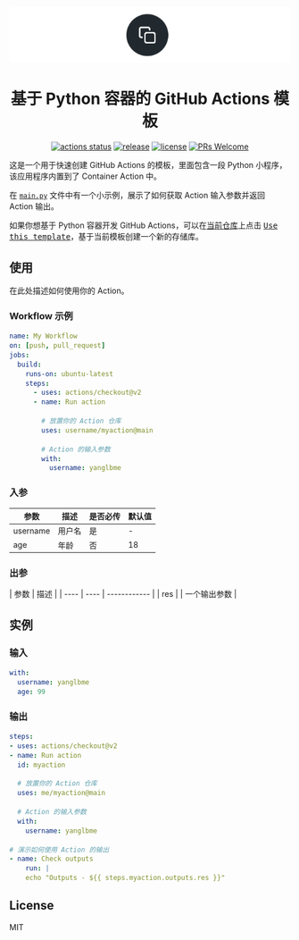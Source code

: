 <p align="center">
  <a href="https://github.com/actionv/python-container-action">
    <img src="./images/logo.png">
  </a>
</p>
<h1 align="center">基于 Python 容器的 GitHub Actions 模板</h1>

<div align="center">

[![actions status](https://github.com/actionv/python-container-action/workflows/Lint/badge.svg)](https://github.com/actionv/python-container-action/actions) [![release](https://img.shields.io/github/v/release/actionv/python-container-action.svg)](../../releases) [![license](https://badgen.net/github/license/actionv/python-container-action)](./LICENSE) [![PRs Welcome](https://badgen.net/badge/PRs/welcome/green)](../../pulls)

</div>

这是一个用于快速创建 GitHub Actions 的模板，里面包含一段 Python 小程序，该应用程序内置到了 Container Action 中。

在 [`main.py`](main.py) 文件中有一个小示例，展示了如何获取 Action 输入参数并返回 Action 输出。

如果你想基于 Python 容器开发 GitHub Actions，可以在[当前仓库](https://github.com/actionv/python-container-action)上点击 <kbd>[Use this template](https://github.com/actionv/python-container-action/generate)</kbd>，基于当前模板创建一个新的存储库。

## 使用

在此处描述如何使用你的 Action。

### Workflow 示例

```yml
name: My Workflow
on: [push, pull_request]
jobs:
  build:
    runs-on: ubuntu-latest
    steps:
      - uses: actions/checkout@v2
      - name: Run action

        # 放置你的 Action 仓库
        uses: username/myaction@main

        # Action 的输入参数
        with:
          username: yanglbme
```

### 入参

| 参数     | 描述   | 是否必传 | 默认值 |
| -------- | ------ | -------- | ------ |
| username | 用户名 | 是       | -      |
| age      | 年龄   | 否       | 18     |

### 出参

| 参数 | 描述 |
| ---- | ---- | ------------ |
| res  |      | 一个输出参数 |

## 实例

### 输入

```yml
with:
  username: yanglbme
  age: 99
```

### 输出

```yml
steps:
- uses: actions/checkout@v2
- name: Run action
  id: myaction

  # 放置你的 Action 仓库
  uses: me/myaction@main

  # Action 的输入参数
  with:
    username: yanglbme

# 演示如何使用 Action 的输出
- name: Check outputs
    run: |
    echo "Outputs - ${{ steps.myaction.outputs.res }}"
```

## License

MIT

